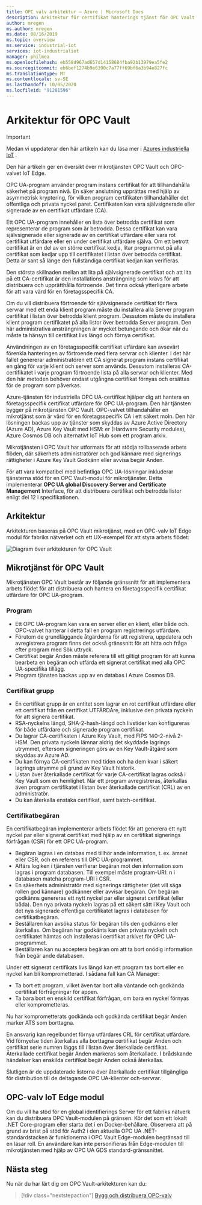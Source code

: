 ```yaml
---
title: OPC valv arkitektur – Azure | Microsoft Docs
description: Arkitektur för certifikat hanterings tjänst för OPC Vault
author: mregen
ms.author: mregen
ms.date: 08/16/2019
ms.topic: overview
ms.service: industrial-iot
services: iot-industrialiot
manager: philmea
ms.openlocfilehash: eb558d967ad657d14158684fba92b13979ea5fe2
ms.sourcegitcommit: eb6bef1274b9e6390c7a77ff69bf6a3b94e827fc
ms.translationtype: MT
ms.contentlocale: sv-SE
ms.lasthandoff: 10/05/2020
ms.locfileid: "91281596"
---
```

# <a name="opc-vault-architecture"></a>Arkitektur för OPC Vault

> [!IMPORTANT]
> Medan vi uppdaterar den här artikeln kan du läsa mer i [Azures industriella IoT](https://azure.github.io/Industrial-IoT/) .

Den här artikeln ger en översikt över mikrotjänsten OPC Vault och OPC-valvet IoT Edge.

OPC UA-program använder program instans certifikat för att tillhandahålla säkerhet på program nivå. En säker anslutning upprättas med hjälp av asymmetrisk kryptering, för vilken program certifikaten tillhandahåller det offentliga och privata nyckel paret. Certifikaten kan vara självsignerade eller signerade av en certifikat utfärdare (CA).

Ett OPC UA-program innehåller en lista över betrodda certifikat som representerar de program som är betrodda. Dessa certifikat kan vara självsignerade eller signerade av en certifikat utfärdare eller vara rot certifikat utfärdare eller en under certifikat utfärdare själva. Om ett betrott certifikat är en del av en större certifikat kedja, litar programmet på alla certifikat som kedjar upp till certifikatet i listan över betrodda certifikat. Detta är sant så länge den fullständiga certifikat kedjan kan verifieras.

Den största skillnaden mellan att lita på självsignerade certifikat och att lita på ett CA-certifikat är den installations ansträngning som krävs för att distribuera och upprätthålla förtroende. Det finns också ytterligare arbete för att vara värd för en företagsspecifik CA. 

Om du vill distribuera förtroende för självsignerade certifikat för flera servrar med ett enda klient program måste du installera alla Server program certifikat i listan över betrodda klient program. Dessutom måste du installera klient program certifikatet på alla listor över betrodda Server program. Den här administrativa ansträngningen är mycket betungande och ökar när du måste ta hänsyn till certifikat livs längd och förnya certifikat.

Användningen av en företagsspecifik certifikat utfärdare kan avsevärt förenkla hanteringen av förtroende med flera servrar och klienter. I det här fallet genererar administratören ett CA signerat program instans certifikat en gång för varje klient och server som används. Dessutom installeras CA-certifikatet i varje program förtroende lista på alla servrar och klienter. Med den här metoden behöver endast utgångna certifikat förnyas och ersättas för de program som påverkas.

Azure-tjänsten för industriella OPC UA-certifikat hjälper dig att hantera en företagsspecifik certifikat utfärdare för OPC UA-program. Den här tjänsten bygger på mikrotjänsten OPC Vault. OPC-valvet tillhandahåller en mikrotjänst som är värd för en företagsspecifik CA i ett säkert moln. Den här lösningen backas upp av tjänster som skyddas av Azure Active Directory (Azure AD), Azure Key Vault med HSM: er (Hardware Security modules), Azure Cosmos DB och alternativt IoT Hub som ett program arkiv.

Mikrotjänsten i OPC Vault har utformats för att stödja rollbaserade arbets flöden, där säkerhets administratörer och god kännare med signerings rättigheter i Azure Key Vault Godkänn eller avvisa begär Anden.

För att vara kompatibel med befintliga OPC UA-lösningar inkluderar tjänsterna stöd för en OPC Vault-modul för mikrotjänster. Detta implementerar **OPC UA global Discovery Server and Certificate Management** Interface, för att distribuera certifikat och betrodda listor enligt del 12 i specifikationen. 


## <a name="architecture"></a>Arkitektur

Arkitekturen baseras på OPC Vault mikrotjänst, med en OPC-valv IoT Edge modul för fabriks nätverket och ett UX-exempel för att styra arbets flödet:

![Diagram över arkitekturen för OPC Vault](media/overview-opc-vault-architecture/opc-vault.png)

## <a name="opc-vault-microservice"></a>Mikrotjänst för OPC Vault

Mikrotjänsten OPC Vault består av följande gränssnitt för att implementera arbets flödet för att distribuera och hantera en företagsspecifik certifikat utfärdare för OPC UA-program.

### <a name="application"></a>Program 
- Ett OPC UA-program kan vara en server eller en klient, eller både och. OPC-valvet hanterar i detta fall en program registrerings utfärdare. 
- Förutom de grundläggande åtgärderna för att registrera, uppdatera och avregistrera program finns det också gränssnitt för att hitta och fråga efter program med Sök uttryck. 
- Certifikat begär Anden måste referera till ett giltigt program för att kunna bearbeta en begäran och utfärda ett signerat certifikat med alla OPC UA-specifika tillägg. 
- Program tjänsten backas upp av en databas i Azure Cosmos DB.

### <a name="certificate-group"></a>Certifikat grupp
- En certifikat grupp är en entitet som lagrar en rot certifikat utfärdare eller ett certifikat från en certifikat UTFÄRDAre, inklusive den privata nyckeln för att signera certifikat. 
- RSA-nyckelns längd, SHA-2-hash-längd och livstider kan konfigureras för både utfärdare och signerade program certifikat. 
- Du lagrar CA-certifikaten i Azure Key Vault, med FIPS 140-2-nivå 2-HSM. Den privata nyckeln lämnar aldrig det skyddade lagrings utrymmet, eftersom signeringen görs av en Key Vault-åtgärd som skyddas av Azure AD. 
- Du kan förnya CA-certifikaten med tiden och ha dem kvar i säkert lagrings utrymme på grund av Key Vault historik. 
- Listan över återkallade certifikat för varje CA-certifikat lagras också i Key Vault som en hemlighet. När ett program avregistreras, återkallas även program certifikatet i listan över återkallade certifikat (CRL) av en administratör.
- Du kan återkalla enstaka certifikat, samt batch-certifikat.

### <a name="certificate-request"></a>Certifikatbegäran
En certifikatbegäran implementerar arbets flödet för att generera ett nytt nyckel par eller signerat certifikat med hjälp av en certifikat signerings förfrågan (CSR) för ett OPC UA-program. 
- Begäran lagras i en databas med tillhör ande information, t. ex. ämnet eller CSR, och en referens till OPC UA-programmet. 
- Affärs logiken i tjänsten verifierar begäran mot den information som lagras i program databasen. Till exempel måste program-URI: n i databasen matcha program-URI i CSR.
- En säkerhets administratör med signerings rättigheter (det vill säga rollen god kännare) godkänner eller avvisar begäran. Om begäran godkänns genereras ett nytt nyckel par eller signerat certifikat (eller båda). Den nya privata nyckeln lagras på ett säkert sätt i Key Vault och det nya signerade offentliga certifikatet lagras i databasen för certifikatbegäran.
- Beställaren kan avsöka status för begäran tills den godkänns eller återkallas. Om begäran har godkänts kan den privata nyckeln och certifikatet hämtas och installeras i certifikat arkivet för OPC UA-programmet.
- Beställaren kan nu acceptera begäran om att ta bort onödig information från begär ande databasen. 

Under ett signerat certifikats livs längd kan ett program tas bort eller en nyckel kan bli komprometterad. I sådana fall kan CA Manager:
- Ta bort ett program, vilket även tar bort alla väntande och godkända certifikat förfrågningar för appen. 
- Ta bara bort en enskild certifikat förfrågan, om bara en nyckel förnyas eller komprometteras.

Nu har komprometterats godkända och godkända certifikat begär Anden marker ATS som borttagna.

En ansvarig kan regelbundet förnya utfärdares CRL för certifikat utfärdare. Vid förnyelse tiden återkallas alla borttagna certifikat begär Anden och certifikat serie numren läggs till i listan över återkallade certifikat. Återkallade certifikat begär Anden markeras som återkallade. I brådskande händelser kan enskilda certifikat begär Anden också återkallas.

Slutligen är de uppdaterade listorna över återkallade certifikat tillgängliga för distribution till de deltagande OPC UA-klienter och-servrar.

## <a name="opc-vault-iot-edge-module"></a>OPC-valv IoT Edge modul
Om du vill ha stöd för en global identifierings Server för ett fabriks nätverk kan du distribuera OPC Vault-modulen på gränsen. Kör det som ett lokalt .NET Core-program eller starta det i en Docker-behållare. Observera att på grund av brist på stöd för Auth2 i den aktuella OPC UA .NET-standardstacken är funktionerna i OPC Vault Edge-modulen begränsad till en läsar roll. En användare kan inte personifieras från Edge-modulen till mikrotjänsten med hjälp av OPC UA GDS standard-gränssnittet.

## <a name="next-steps"></a>Nästa steg

Nu när du har lärt dig om OPC Vault-arkitekturen kan du:

> [!div class="nextstepaction"]
> [Bygg och distribuera OPC-valv](howto-opc-vault-deploy.md)
